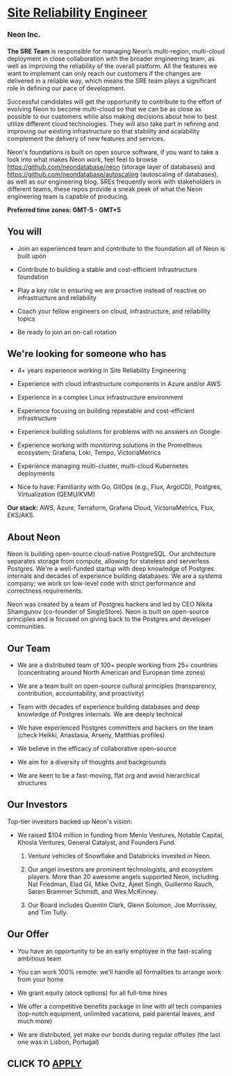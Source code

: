 # [Site Reliability Engineer](https://www.remotewlb.com/apply/site-reliability-engineer-138962)  
### Neon Inc.  
####  

**The SRE Team** is responsible for managing Neon’s multi-region, multi-cloud deployment in close collaboration with the broader engineering team, as well as improving the reliability of the overall platform. All the features we want to implement can only reach our customers if the changes are delivered in a reliable way, which means the SRE team plays a significant role in defining our pace of development.

Successful candidates will get the opportunity to contribute to the effort of evolving Neon to become multi-cloud so that we can be as close as possible to our customers while also making decisions about how to best utilize different cloud technologies. They will also take part in refining and improving our existing infrastructure so that stability and scalability complement the delivery of new features and services.

Neon's foundations is built on open source software, if you want to take a look into what makes Neon work, feel feel to browse https://github.com/neondatabase/neon (storage layer of databases) and https://github.com/neondatabase/autoscaling (autoscaling of databases), as well as our engineering blog. SREs frequently work with stakeholders in different teams, these repos provide a sneak peek of what the Neon engineering team is capable of producing.

 **Preferred time zones: GMT-5 - GMT+5**

## You will

  * Join an experienced team and contribute to the foundation all of Neon is built upon

  * Contribute to building a stable and cost-efficient infrastructure foundation

  * Play a key role in ensuring we are proactive instead of reactive on infrastructure and reliability

  * Coach your fellow engineers on cloud, infrastructure, and reliability topics

  * Be ready to join an on-call rotation

## We're looking for someone who has

  * 4+ years experience working in Site Reliability Engineering

  * Experience with cloud infrastructure components in Azure and/or AWS

  * Experience in a complex Linux infrastructure environment

  * Experience focusing on building repeatable and cost-efficient infrastructure

  * Experience building solutions for problems with no answers on Google

  * Experience working with monitoring solutions in the Prometheus ecosystem; Grafana, Loki, Tempo, VictoriaMetrics

  * Experience managing multi-cluster, multi-cloud Kubernetes deployments

  * Nice to have: Familiarity with Go, GitOps (e.g., Flux, ArgoCD), Postgres, Virtualization (QEMU/KVM)

 **Our stack:** AWS, Azure, Terraform, Grafana Cloud, VictoriaMetrics, Flux, EKS/AKS.

## **About Neon**

Neon is building open-source cloud-native PostgreSQL. Our architecture separates storage from compute, allowing for stateless and serverless Postgres. We're a well-funded startup with deep knowledge of Postgres internals and decades of experience building databases. We are a systems company; we work on low-level code with strict performance and correctness requirements.

Neon was created by a team of Postgres hackers and led by CEO Nikita Shamgunov (co-founder of SingleStore). Neon is built on open-source principles and is focused on giving back to the Postgres and developer communities.

##  **Our Team**

  * We are a distributed team of 100+ people working from 25+ countries (concentrating around North American and European time zones)

  * We are a team built on open-source cultural principles (transparency, contribution, accountability, and proactivity)

  * Team with decades of experience building databases and deep knowledge of Postgres internals. We are deeply technical

  * We have experienced Postgres committers and hackers on the team (check Heikki, Anastasia, Arseny, Matthias profiles)

  * We believe in the efficacy of collaborative open-source

  * We aim for a diversity of thoughts and backgrounds

  * We are keen to be a fast-moving, flat org and avoid hierarchical structures

##  **Our Investors**

Top-tier investors backed up Neon's vision:

  * We raised $104 million in funding from Menlo Ventures, Notable Capital, Khosla Ventures, General Catalyst, and Founders Fund.

    1. Venture vehicles of Snowflake and Databricks invested in Neon.

    2. Our angel investors are prominent technologists, and ecosystem players. More than 20 awesome angels supported Neon, including Nat Friedman, Elad Gil, Mike Ovitz, Ajeet Singh, Guillermo Rauch, Søren Brammer Schmidt, and Wes McKinney.

    3. Our Board includes Quentin Clark, Glenn Solomon, Joe Morrissey, and Tim Tully.

##  **Our Offer**

  * You have an opportunity to be an early employee in the fast-scaling ambitious team

  * You can work 100% remote: we'll handle all formalities to arrange work from your home

  * We grant equity (stock options) for all full-time hires

  * We offer a competitive benefits package in line with all tech companies (top-notch equipment, unlimited vacations, paid parental leaves, and much more)

  * We are distributed, yet make our bonds during regular offsites (the last one was in Lisbon, Portugal)

  
## CLICK TO [APPLY](https://www.remotewlb.com/apply/site-reliability-engineer-138962)

